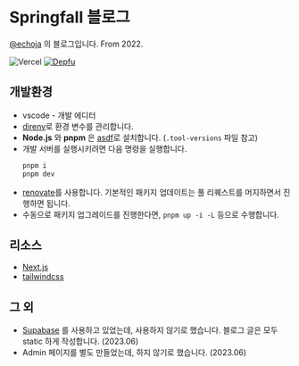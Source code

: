 # Springfall 블로그

[@echoja](https://github.com/echoja) 의 블로그입니다. From 2022.

![Vercel](https://vercelbadge.vercel.app/api/echoja/springfall) [![Depfu](https://badges.depfu.com/badges/40013c6c77b7fe975691b4df2f88cb2c/count.svg)](https://depfu.com/github/monnomlog-donkasu/monnomlog-alpha?project_id=36213)

## 개발환경

- vscode - 개발 에디터
- [direnv](https://direnv.net/)로 환경 변수를 관리합니다.
- **Node.js** 와 **pnpm** 은 [asdf](https://asdf-vm.com/)로 설치합니다. (`.tool-versions` 파일 참고)
- 개발 서버를 실행시키려면 다음 명령을 실행합니다.
  ```bash
  pnpm i
  pnpm dev
  ```
- [renovate](https://github.com/renovatebot/renovate)를 사용합니다. 기본적인 패키지 업데이트는 풀 리퀘스트를 머지하면서 진행하면 됩니다.
- 수동으로 패키지 업그레이드를 진행한다면, `pnpm up -i -L` 등으로 수행합니다.

## 리소스

- [Next.js](https://nextjs.org)
- [tailwindcss](https://tailwindcss.com/)

## 그 외

- [Supabase](https://supabase.com/) 를 사용하고 있었는데, 사용하지 않기로 했습니다. 블로그 글은 모두 static 하게 작성합니다. (2023.06)
- Admin 페이지를 별도 만들었는데, 하지 않기로 했습니다. (2023.06)
